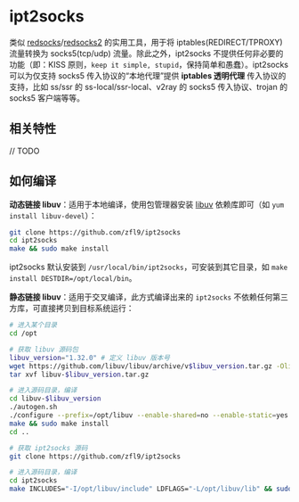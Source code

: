 # ipt2socks
类似 [redsocks](https://github.com/darkk/redsocks)/[redsocks2](https://github.com/semigodking/redsocks) 的实用工具，用于将 iptables(REDIRECT/TPROXY) 流量转换为 socks5(tcp/udp) 流量。除此之外，ipt2socks 不提供任何非必要的功能（即：KISS 原则，`keep it simple, stupid`，保持简单和愚蠢）。ipt2socks 可以为仅支持 socks5 传入协议的“本地代理”提供 **iptables 透明代理** 传入协议的支持，比如 ss/ssr 的 ss-local/ssr-local、v2ray 的 socks5 传入协议、trojan 的 socks5 客户端等等。

## 相关特性
// TODO

## 如何编译
**动态链接 libuv**：适用于本地编译，使用包管理器安装 [libuv](https://github.com/libuv/libuv) 依赖库即可（如 `yum install libuv-devel`）：
```bash
git clone https://github.com/zfl9/ipt2socks
cd ipt2socks
make && sudo make install
```
ipt2socks 默认安装到 `/usr/local/bin/ipt2socks`，可安装到其它目录，如 `make install DESTDIR=/opt/local/bin`。

**静态链接 libuv**：适用于交叉编译，此方式编译出来的 `ipt2socks` 不依赖任何第三方库，可直接拷贝到目标系统运行：
```bash
# 进入某个目录
cd /opt

# 获取 libuv 源码包
libuv_version="1.32.0" # 定义 libuv 版本号
wget https://github.com/libuv/libuv/archive/v$libuv_version.tar.gz -Olibuv-$libuv_version.tar.gz
tar xvf libuv-$libuv_version.tar.gz

# 进入源码目录，编译
cd libuv-$libuv_version
./autogen.sh
./configure --prefix=/opt/libuv --enable-shared=no --enable-static=yes CC="gcc -O3"
make && sudo make install
cd ..

# 获取 ipt2socks 源码
git clone https://github.com/zfl9/ipt2socks

# 进入源码目录，编译
cd ipt2socks
make INCLUDES="-I/opt/libuv/include" LDFLAGS="-L/opt/libuv/lib" && sudo make install
```

